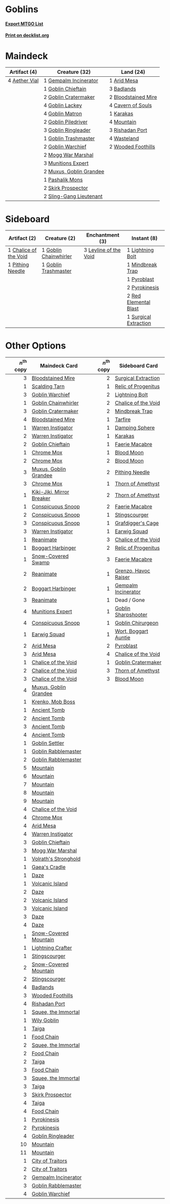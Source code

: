 # Goblins

#### [Export MTGO List](../collection/Goblins/Goblins.txt)
#### [Print on decklist.org](http://decklist.org/?deckmain=4%09Aether%20Vial%0A1%09Arid%20Mesa%0A3%09Badlands%0A2%09Bloodstained%20Mire%0A4%09Cavern%20of%20Souls%0A1%09Gempalm%20Incinerator%0A1%09Goblin%20Chieftain%0A2%09Goblin%20Cratermaker%0A4%09Goblin%20Lackey%0A4%09Goblin%20Matron%0A2%09Goblin%20Piledriver%0A3%09Goblin%20Ringleader%0A1%09Goblin%20Trashmaster%0A2%09Goblin%20Warchief%0A1%09Karakas%0A2%09Mogg%20War%20Marshal%0A4%09Mountain%0A3%09Munitions%20Expert%0A2%09Muxus,%20Goblin%20Grandee%0A1%09Pashalik%20Mons%0A3%09Rishadan%20Port%0A2%09Skirk%20Prospector%0A2%09Sling-Gang%20Lieutenant%0A4%09Wasteland%0A2%09Wooded%20Foothills&deckside=1%09Chalice%20of%20the%20Void%0A1%09Goblin%20Chainwhirler%0A1%09Goblin%20Trashmaster%0A3%09Leyline%20of%20the%20Void%0A1%09Lightning%20Bolt%0A1%09Mindbreak%20Trap%0A1%09Pithing%20Needle%0A1%09Pyroblast%0A2%09Pyrokinesis%0A2%09Red%20Elemental%20Blast%0A1%09Surgical%20Extraction)
# Maindeck

|                                     Artifact (4)                                      |                                          Creature (32)                                           |                                          Land (24)                                           |
|---------------------------------------------------------------------------------------|--------------------------------------------------------------------------------------------------|----------------------------------------------------------------------------------------------|
|4 [Aether Vial](http://gatherer.wizards.com/Pages/Card/Details.aspx?multiverseid=48146)|1 [Gempalm Incinerator](http://gatherer.wizards.com/Pages/Card/Details.aspx?multiverseid=157929)  |1 [Arid Mesa](http://gatherer.wizards.com/Pages/Card/Details.aspx?multiverseid=405092)        |
|                                                                                       |1 [Goblin Chieftain](http://gatherer.wizards.com/Pages/Card/Details.aspx?multiverseid=438481)     |3 [Badlands](http://gatherer.wizards.com/Pages/Card/Details.aspx?multiverseid=878)            |
|                                                                                       |2 [Goblin Cratermaker](http://gatherer.wizards.com/Pages/Card/Details.aspx?multiverseid=452853)   |2 [Bloodstained Mire](http://gatherer.wizards.com/Pages/Card/Details.aspx?multiverseid=405094)|
|                                                                                       |4 [Goblin Lackey](http://gatherer.wizards.com/Pages/Card/Details.aspx?multiverseid=9851)          |4 [Cavern of Souls](http://gatherer.wizards.com/Pages/Card/Details.aspx?multiverseid=278058)  |
|                                                                                       |4 [Goblin Matron](http://gatherer.wizards.com/Pages/Card/Details.aspx?multiverseid=15810)         |1 [Karakas](http://gatherer.wizards.com/Pages/Card/Details.aspx?multiverseid=413782)          |
|                                                                                       |2 [Goblin Piledriver](http://gatherer.wizards.com/Pages/Card/Details.aspx?multiverseid=40193)     |4 [Mountain](http://gatherer.wizards.com/Pages/Card/Details.aspx?multiverseid=439859)         |
|                                                                                       |3 [Goblin Ringleader](http://gatherer.wizards.com/Pages/Card/Details.aspx?multiverseid=27664)     |3 [Rishadan Port](http://gatherer.wizards.com/Pages/Card/Details.aspx?multiverseid=442235)    |
|                                                                                       |1 [Goblin Trashmaster](http://gatherer.wizards.com/Pages/Card/Details.aspx?multiverseid=447280)   |4 [Wasteland](http://gatherer.wizards.com/Pages/Card/Details.aspx?multiverseid=413790)        |
|                                                                                       |2 [Goblin Warchief](http://gatherer.wizards.com/Pages/Card/Details.aspx?multiverseid=157934)      |2 [Wooded Foothills](http://gatherer.wizards.com/Pages/Card/Details.aspx?multiverseid=405116) |
|                                                                                       |2 [Mogg War Marshal](http://gatherer.wizards.com/Pages/Card/Details.aspx?multiverseid=157924)     |                                                                                              |
|                                                                                       |3 [Munitions Expert](http://gatherer.wizards.com/Pages/Card/Details.aspx?multiverseid=464158)     |                                                                                              |
|                                                                                       |2 [Muxus, Goblin Grandee](http://gatherer.wizards.com/Pages/Card/Details.aspx?multiverseid=489191)|                                                                                              |
|                                                                                       |1 [Pashalik Mons](http://gatherer.wizards.com/Pages/Card/Details.aspx?multiverseid=464087)        |                                                                                              |
|                                                                                       |2 [Skirk Prospector](http://gatherer.wizards.com/Pages/Card/Details.aspx?multiverseid=159051)     |                                                                                              |
|                                                                                       |2 [Sling-Gang Lieutenant](http://gatherer.wizards.com/Pages/Card/Details.aspx?multiverseid=464057)|                                                                                              |


# Sideboard

|                                          Artifact (2)                                          |                                          Creature (2)                                          |                                        Enchantment (3)                                         |                                          Instant (8)                                           |
|------------------------------------------------------------------------------------------------|------------------------------------------------------------------------------------------------|------------------------------------------------------------------------------------------------|------------------------------------------------------------------------------------------------|
|1 [Chalice of the Void](http://gatherer.wizards.com/Pages/Card/Details.aspx?multiverseid=442211)|1 [Goblin Chainwhirler](http://gatherer.wizards.com/Pages/Card/Details.aspx?multiverseid=443017)|3 [Leyline of the Void](http://gatherer.wizards.com/Pages/Card/Details.aspx?multiverseid=107682)|1 [Lightning Bolt](http://gatherer.wizards.com/Pages/Card/Details.aspx?multiverseid=806)        |
|1 [Pithing Needle](http://gatherer.wizards.com/Pages/Card/Details.aspx?multiverseid=129526)     |1 [Goblin Trashmaster](http://gatherer.wizards.com/Pages/Card/Details.aspx?multiverseid=447280) |                                                                                                |1 [Mindbreak Trap](http://gatherer.wizards.com/Pages/Card/Details.aspx?multiverseid=197532)     |
|                                                                                                |                                                                                                |                                                                                                |1 [Pyroblast](http://gatherer.wizards.com/Pages/Card/Details.aspx?multiverseid=4083)            |
|                                                                                                |                                                                                                |                                                                                                |2 [Pyrokinesis](http://gatherer.wizards.com/Pages/Card/Details.aspx?multiverseid=3180)          |
|                                                                                                |                                                                                                |                                                                                                |2 [Red Elemental Blast](http://gatherer.wizards.com/Pages/Card/Details.aspx?multiverseid=814)   |
|                                                                                                |                                                                                                |                                                                                                |1 [Surgical Extraction](http://gatherer.wizards.com/Pages/Card/Details.aspx?multiverseid=397706)|


# Other Options

|*n*<sup>th</sup> copy|                                           Maindeck Card                                           |*n*<sup>th</sup> copy|                                        Sideboard Card                                         |
|--------------------:|---------------------------------------------------------------------------------------------------|--------------------:|-----------------------------------------------------------------------------------------------|
|                    3|[Bloodstained Mire](http://gatherer.wizards.com/Pages/Card/Details.aspx?multiverseid=405094)       |                    2|[Surgical Extraction](http://gatherer.wizards.com/Pages/Card/Details.aspx?multiverseid=397706) |
|                    1|[Scalding Tarn](http://gatherer.wizards.com/Pages/Card/Details.aspx?multiverseid=405107)           |                    1|[Relic of Progenitus](http://gatherer.wizards.com/Pages/Card/Details.aspx?multiverseid=174824) |
|                    3|[Goblin Warchief](http://gatherer.wizards.com/Pages/Card/Details.aspx?multiverseid=157934)         |                    2|[Lightning Bolt](http://gatherer.wizards.com/Pages/Card/Details.aspx?multiverseid=806)         |
|                    1|[Goblin Chainwhirler](http://gatherer.wizards.com/Pages/Card/Details.aspx?multiverseid=443017)     |                    2|[Chalice of the Void](http://gatherer.wizards.com/Pages/Card/Details.aspx?multiverseid=442211) |
|                    3|[Goblin Cratermaker](http://gatherer.wizards.com/Pages/Card/Details.aspx?multiverseid=452853)      |                    2|[Mindbreak Trap](http://gatherer.wizards.com/Pages/Card/Details.aspx?multiverseid=197532)      |
|                    4|[Bloodstained Mire](http://gatherer.wizards.com/Pages/Card/Details.aspx?multiverseid=405094)       |                    1|[Tarfire](http://gatherer.wizards.com/Pages/Card/Details.aspx?multiverseid=157921)             |
|                    1|[Warren Instigator](http://gatherer.wizards.com/Pages/Card/Details.aspx?multiverseid=438472)       |                    1|[Damping Sphere](http://gatherer.wizards.com/Pages/Card/Details.aspx?multiverseid=443101)      |
|                    2|[Warren Instigator](http://gatherer.wizards.com/Pages/Card/Details.aspx?multiverseid=438472)       |                    1|[Karakas](http://gatherer.wizards.com/Pages/Card/Details.aspx?multiverseid=413782)             |
|                    2|[Goblin Chieftain](http://gatherer.wizards.com/Pages/Card/Details.aspx?multiverseid=438481)        |                    1|[Faerie Macabre](http://gatherer.wizards.com/Pages/Card/Details.aspx?multiverseid=201822)      |
|                    1|[Chrome Mox](http://gatherer.wizards.com/Pages/Card/Details.aspx?multiverseid=413761)              |                    1|[Blood Moon](http://gatherer.wizards.com/Pages/Card/Details.aspx?multiverseid=45386)           |
|                    2|[Chrome Mox](http://gatherer.wizards.com/Pages/Card/Details.aspx?multiverseid=413761)              |                    2|[Blood Moon](http://gatherer.wizards.com/Pages/Card/Details.aspx?multiverseid=45386)           |
|                    3|[Muxus, Goblin Grandee](http://gatherer.wizards.com/Pages/Card/Details.aspx?multiverseid=489191)   |                    2|[Pithing Needle](http://gatherer.wizards.com/Pages/Card/Details.aspx?multiverseid=129526)      |
|                    3|[Chrome Mox](http://gatherer.wizards.com/Pages/Card/Details.aspx?multiverseid=413761)              |                    1|[Thorn of Amethyst](http://gatherer.wizards.com/Pages/Card/Details.aspx?multiverseid=140166)   |
|                    1|[Kiki-Jiki, Mirror Breaker](http://gatherer.wizards.com/Pages/Card/Details.aspx?multiverseid=50321)|                    2|[Thorn of Amethyst](http://gatherer.wizards.com/Pages/Card/Details.aspx?multiverseid=140166)   |
|                    1|[Conspicuous Snoop](http://gatherer.wizards.com/Pages/Card/Details.aspx?multiverseid=485462)       |                    2|[Faerie Macabre](http://gatherer.wizards.com/Pages/Card/Details.aspx?multiverseid=201822)      |
|                    2|[Conspicuous Snoop](http://gatherer.wizards.com/Pages/Card/Details.aspx?multiverseid=485462)       |                    1|[Stingscourger](http://gatherer.wizards.com/Pages/Card/Details.aspx?multiverseid=413691)       |
|                    3|[Conspicuous Snoop](http://gatherer.wizards.com/Pages/Card/Details.aspx?multiverseid=485462)       |                    1|[Grafdigger's Cage](http://gatherer.wizards.com/Pages/Card/Details.aspx?multiverseid=278452)   |
|                    3|[Warren Instigator](http://gatherer.wizards.com/Pages/Card/Details.aspx?multiverseid=438472)       |                    1|[Earwig Squad](http://gatherer.wizards.com/Pages/Card/Details.aspx?multiverseid=370530)        |
|                    1|[Reanimate](http://gatherer.wizards.com/Pages/Card/Details.aspx?multiverseid=220576)               |                    3|[Chalice of the Void](http://gatherer.wizards.com/Pages/Card/Details.aspx?multiverseid=442211) |
|                    1|[Boggart Harbinger](http://gatherer.wizards.com/Pages/Card/Details.aspx?multiverseid=139441)       |                    2|[Relic of Progenitus](http://gatherer.wizards.com/Pages/Card/Details.aspx?multiverseid=174824) |
|                    1|[Snow-Covered Swamp](http://gatherer.wizards.com/Pages/Card/Details.aspx?multiverseid=121256)      |                    3|[Faerie Macabre](http://gatherer.wizards.com/Pages/Card/Details.aspx?multiverseid=201822)      |
|                    2|[Reanimate](http://gatherer.wizards.com/Pages/Card/Details.aspx?multiverseid=220576)               |                    1|[Grenzo, Havoc Raiser](http://gatherer.wizards.com/Pages/Card/Details.aspx?multiverseid=416811)|
|                    2|[Boggart Harbinger](http://gatherer.wizards.com/Pages/Card/Details.aspx?multiverseid=139441)       |                    1|[Gempalm Incinerator](http://gatherer.wizards.com/Pages/Card/Details.aspx?multiverseid=157929) |
|                    3|[Reanimate](http://gatherer.wizards.com/Pages/Card/Details.aspx?multiverseid=220576)               |                    1|Dead / Gone                                                                                    |
|                    4|[Munitions Expert](http://gatherer.wizards.com/Pages/Card/Details.aspx?multiverseid=464158)        |                    1|[Goblin Sharpshooter](http://gatherer.wizards.com/Pages/Card/Details.aspx?multiverseid=376350) |
|                    4|[Conspicuous Snoop](http://gatherer.wizards.com/Pages/Card/Details.aspx?multiverseid=485462)       |                    1|[Goblin Chirurgeon](http://gatherer.wizards.com/Pages/Card/Details.aspx?multiverseid=1948)     |
|                    1|[Earwig Squad](http://gatherer.wizards.com/Pages/Card/Details.aspx?multiverseid=370530)            |                    1|[Wort, Boggart Auntie](http://gatherer.wizards.com/Pages/Card/Details.aspx?multiverseid=140226)|
|                    2|[Arid Mesa](http://gatherer.wizards.com/Pages/Card/Details.aspx?multiverseid=405092)               |                    2|[Pyroblast](http://gatherer.wizards.com/Pages/Card/Details.aspx?multiverseid=4083)             |
|                    3|[Arid Mesa](http://gatherer.wizards.com/Pages/Card/Details.aspx?multiverseid=405092)               |                    4|[Chalice of the Void](http://gatherer.wizards.com/Pages/Card/Details.aspx?multiverseid=442211) |
|                    1|[Chalice of the Void](http://gatherer.wizards.com/Pages/Card/Details.aspx?multiverseid=442211)     |                    1|[Goblin Cratermaker](http://gatherer.wizards.com/Pages/Card/Details.aspx?multiverseid=452853)  |
|                    2|[Chalice of the Void](http://gatherer.wizards.com/Pages/Card/Details.aspx?multiverseid=442211)     |                    3|[Thorn of Amethyst](http://gatherer.wizards.com/Pages/Card/Details.aspx?multiverseid=140166)   |
|                    3|[Chalice of the Void](http://gatherer.wizards.com/Pages/Card/Details.aspx?multiverseid=442211)     |                    3|[Blood Moon](http://gatherer.wizards.com/Pages/Card/Details.aspx?multiverseid=45386)           |
|                    4|[Muxus, Goblin Grandee](http://gatherer.wizards.com/Pages/Card/Details.aspx?multiverseid=489191)   |                     |                                                                                               |
|                    1|[Krenko, Mob Boss](http://gatherer.wizards.com/Pages/Card/Details.aspx?multiverseid=386339)        |                     |                                                                                               |
|                    1|[Ancient Tomb](http://gatherer.wizards.com/Pages/Card/Details.aspx?multiverseid=409567)            |                     |                                                                                               |
|                    2|[Ancient Tomb](http://gatherer.wizards.com/Pages/Card/Details.aspx?multiverseid=409567)            |                     |                                                                                               |
|                    3|[Ancient Tomb](http://gatherer.wizards.com/Pages/Card/Details.aspx?multiverseid=409567)            |                     |                                                                                               |
|                    4|[Ancient Tomb](http://gatherer.wizards.com/Pages/Card/Details.aspx?multiverseid=409567)            |                     |                                                                                               |
|                    1|[Goblin Settler](http://gatherer.wizards.com/Pages/Card/Details.aspx?multiverseid=20216)           |                     |                                                                                               |
|                    1|[Goblin Rabblemaster](http://gatherer.wizards.com/Pages/Card/Details.aspx?multiverseid=438486)     |                     |                                                                                               |
|                    2|[Goblin Rabblemaster](http://gatherer.wizards.com/Pages/Card/Details.aspx?multiverseid=438486)     |                     |                                                                                               |
|                    5|[Mountain](http://gatherer.wizards.com/Pages/Card/Details.aspx?multiverseid=439859)                |                     |                                                                                               |
|                    6|[Mountain](http://gatherer.wizards.com/Pages/Card/Details.aspx?multiverseid=439859)                |                     |                                                                                               |
|                    7|[Mountain](http://gatherer.wizards.com/Pages/Card/Details.aspx?multiverseid=439859)                |                     |                                                                                               |
|                    8|[Mountain](http://gatherer.wizards.com/Pages/Card/Details.aspx?multiverseid=439859)                |                     |                                                                                               |
|                    9|[Mountain](http://gatherer.wizards.com/Pages/Card/Details.aspx?multiverseid=439859)                |                     |                                                                                               |
|                    4|[Chalice of the Void](http://gatherer.wizards.com/Pages/Card/Details.aspx?multiverseid=442211)     |                     |                                                                                               |
|                    4|[Chrome Mox](http://gatherer.wizards.com/Pages/Card/Details.aspx?multiverseid=413761)              |                     |                                                                                               |
|                    4|[Arid Mesa](http://gatherer.wizards.com/Pages/Card/Details.aspx?multiverseid=405092)               |                     |                                                                                               |
|                    4|[Warren Instigator](http://gatherer.wizards.com/Pages/Card/Details.aspx?multiverseid=438472)       |                     |                                                                                               |
|                    3|[Goblin Chieftain](http://gatherer.wizards.com/Pages/Card/Details.aspx?multiverseid=438481)        |                     |                                                                                               |
|                    3|[Mogg War Marshal](http://gatherer.wizards.com/Pages/Card/Details.aspx?multiverseid=157924)        |                     |                                                                                               |
|                    1|[Volrath's Stronghold](http://gatherer.wizards.com/Pages/Card/Details.aspx?multiverseid=5263)      |                     |                                                                                               |
|                    1|[Gaea's Cradle](http://gatherer.wizards.com/Pages/Card/Details.aspx?multiverseid=10422)            |                     |                                                                                               |
|                    1|[Daze](http://gatherer.wizards.com/Pages/Card/Details.aspx?multiverseid=189255)                    |                     |                                                                                               |
|                    1|[Volcanic Island](http://gatherer.wizards.com/Pages/Card/Details.aspx?multiverseid=887)            |                     |                                                                                               |
|                    2|[Daze](http://gatherer.wizards.com/Pages/Card/Details.aspx?multiverseid=189255)                    |                     |                                                                                               |
|                    2|[Volcanic Island](http://gatherer.wizards.com/Pages/Card/Details.aspx?multiverseid=887)            |                     |                                                                                               |
|                    3|[Volcanic Island](http://gatherer.wizards.com/Pages/Card/Details.aspx?multiverseid=887)            |                     |                                                                                               |
|                    3|[Daze](http://gatherer.wizards.com/Pages/Card/Details.aspx?multiverseid=189255)                    |                     |                                                                                               |
|                    4|[Daze](http://gatherer.wizards.com/Pages/Card/Details.aspx?multiverseid=189255)                    |                     |                                                                                               |
|                    1|[Snow-Covered Mountain](http://gatherer.wizards.com/Pages/Card/Details.aspx?multiverseid=121233)   |                     |                                                                                               |
|                    1|[Lightning Crafter](http://gatherer.wizards.com/Pages/Card/Details.aspx?multiverseid=152893)       |                     |                                                                                               |
|                    1|[Stingscourger](http://gatherer.wizards.com/Pages/Card/Details.aspx?multiverseid=413691)           |                     |                                                                                               |
|                    2|[Snow-Covered Mountain](http://gatherer.wizards.com/Pages/Card/Details.aspx?multiverseid=121233)   |                     |                                                                                               |
|                    2|[Stingscourger](http://gatherer.wizards.com/Pages/Card/Details.aspx?multiverseid=413691)           |                     |                                                                                               |
|                    4|[Badlands](http://gatherer.wizards.com/Pages/Card/Details.aspx?multiverseid=878)                   |                     |                                                                                               |
|                    3|[Wooded Foothills](http://gatherer.wizards.com/Pages/Card/Details.aspx?multiverseid=405116)        |                     |                                                                                               |
|                    4|[Rishadan Port](http://gatherer.wizards.com/Pages/Card/Details.aspx?multiverseid=442235)           |                     |                                                                                               |
|                    1|[Squee, the Immortal](http://gatherer.wizards.com/Pages/Card/Details.aspx?multiverseid=443034)     |                     |                                                                                               |
|                    1|[Wily Goblin](http://gatherer.wizards.com/Pages/Card/Details.aspx?multiverseid=435329)             |                     |                                                                                               |
|                    1|[Taiga](http://gatherer.wizards.com/Pages/Card/Details.aspx?multiverseid=883)                      |                     |                                                                                               |
|                    1|[Food Chain](http://gatherer.wizards.com/Pages/Card/Details.aspx?multiverseid=19737)               |                     |                                                                                               |
|                    2|[Squee, the Immortal](http://gatherer.wizards.com/Pages/Card/Details.aspx?multiverseid=443034)     |                     |                                                                                               |
|                    2|[Food Chain](http://gatherer.wizards.com/Pages/Card/Details.aspx?multiverseid=19737)               |                     |                                                                                               |
|                    2|[Taiga](http://gatherer.wizards.com/Pages/Card/Details.aspx?multiverseid=883)                      |                     |                                                                                               |
|                    3|[Food Chain](http://gatherer.wizards.com/Pages/Card/Details.aspx?multiverseid=19737)               |                     |                                                                                               |
|                    3|[Squee, the Immortal](http://gatherer.wizards.com/Pages/Card/Details.aspx?multiverseid=443034)     |                     |                                                                                               |
|                    3|[Taiga](http://gatherer.wizards.com/Pages/Card/Details.aspx?multiverseid=883)                      |                     |                                                                                               |
|                    3|[Skirk Prospector](http://gatherer.wizards.com/Pages/Card/Details.aspx?multiverseid=159051)        |                     |                                                                                               |
|                    4|[Taiga](http://gatherer.wizards.com/Pages/Card/Details.aspx?multiverseid=883)                      |                     |                                                                                               |
|                    4|[Food Chain](http://gatherer.wizards.com/Pages/Card/Details.aspx?multiverseid=19737)               |                     |                                                                                               |
|                    1|[Pyrokinesis](http://gatherer.wizards.com/Pages/Card/Details.aspx?multiverseid=3180)               |                     |                                                                                               |
|                    2|[Pyrokinesis](http://gatherer.wizards.com/Pages/Card/Details.aspx?multiverseid=3180)               |                     |                                                                                               |
|                    4|[Goblin Ringleader](http://gatherer.wizards.com/Pages/Card/Details.aspx?multiverseid=27664)        |                     |                                                                                               |
|                   10|[Mountain](http://gatherer.wizards.com/Pages/Card/Details.aspx?multiverseid=439859)                |                     |                                                                                               |
|                   11|[Mountain](http://gatherer.wizards.com/Pages/Card/Details.aspx?multiverseid=439859)                |                     |                                                                                               |
|                    1|[City of Traitors](http://gatherer.wizards.com/Pages/Card/Details.aspx?multiverseid=6168)          |                     |                                                                                               |
|                    2|[City of Traitors](http://gatherer.wizards.com/Pages/Card/Details.aspx?multiverseid=6168)          |                     |                                                                                               |
|                    2|[Gempalm Incinerator](http://gatherer.wizards.com/Pages/Card/Details.aspx?multiverseid=157929)     |                     |                                                                                               |
|                    3|[Goblin Rabblemaster](http://gatherer.wizards.com/Pages/Card/Details.aspx?multiverseid=438486)     |                     |                                                                                               |
|                    4|[Goblin Warchief](http://gatherer.wizards.com/Pages/Card/Details.aspx?multiverseid=157934)         |                     |                                                                                               |

